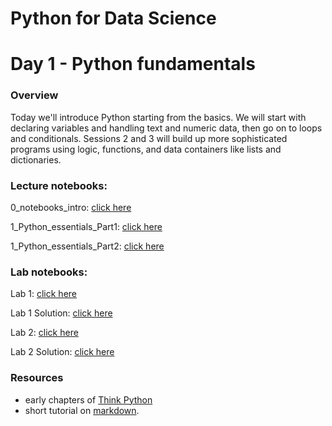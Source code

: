 
# Python for Data Science
# Day 1 - Python fundamentals
### Overview
Today we'll introduce Python starting from the basics. We will start with declaring variables and handling text and numeric data, then go on to loops and conditionals. Sessions 2 and 3 will build up more sophisticated programs using logic, functions, and data containers like lists and dictionaries.

### Lecture notebooks:

0_notebooks_intro: [click here](https://colab.research.google.com/github/worldbank/Python-for-Data-Science/blob/master/Nov_2019_HD_workshop/part_1/0_notebooks_intro.ipynb)

1_Python_essentials_Part1: [click here](https://colab.research.google.com/github/worldbank/Python-for-Data-Science/blob/master//Nov_2019_HD_workshop/part_1/1_python_intro1.ipynb)

1_Python_essentials_Part2: [click here](https://colab.research.google.com/github/worldbank/Python-for-Data-Science/blob/master//Nov_2019_HD_workshop/part_1/2_python_intro2.ipynb)


### Lab notebooks:

Lab 1: [click here](https://colab.research.google.com/github/worldbank/Python-for-Data-Science/blob/master/Nov_2019_HD_workshop/part_1/lab_1.ipynb)

Lab 1 Solution: [click here](https://colab.research.google.com/github/worldbank/Python-for-Data-Science/blob/master/Nov_2019_HD_workshop/part_1/lab_1_solutions.ipynb)

Lab 2: [click here](https://colab.research.google.com/github/worldbank/Python-for-Data-Science/blob/master/Nov_2019_HD_workshop/part_1/lab_2.ipynb)

Lab 2 Solution: [click here](https://colab.research.google.com/github/worldbank/Python-for-Data-Science/blob/master/Nov_2019_HD_workshop/part_1/lab_2_solutions.ipynb)

### Resources
* early chapters of [Think Python](http://greenteapress.com/thinkpython2/thinkpython2.pdf)
* short tutorial on [markdown](https://commonmark.org/help/).
